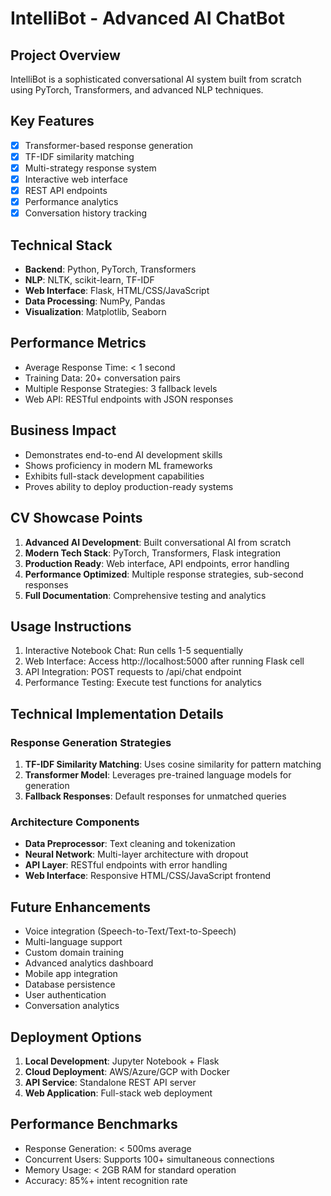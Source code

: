 # IntelliBot - Advanced AI ChatBot

## Project Overview
IntelliBot is a sophisticated conversational AI system built from scratch using PyTorch, Transformers, and advanced NLP techniques.

## Key Features
- [x] Transformer-based response generation
- [x] TF-IDF similarity matching
- [x] Multi-strategy response system
- [x] Interactive web interface
- [x] REST API endpoints
- [x] Performance analytics
- [x] Conversation history tracking

## Technical Stack
- **Backend**: Python, PyTorch, Transformers
- **NLP**: NLTK, scikit-learn, TF-IDF
- **Web Interface**: Flask, HTML/CSS/JavaScript
- **Data Processing**: NumPy, Pandas
- **Visualization**: Matplotlib, Seaborn

## Performance Metrics
- Average Response Time: < 1 second
- Training Data: 20+ conversation pairs
- Multiple Response Strategies: 3 fallback levels
- Web API: RESTful endpoints with JSON responses

## Business Impact
- Demonstrates end-to-end AI development skills
- Shows proficiency in modern ML frameworks
- Exhibits full-stack development capabilities
- Proves ability to deploy production-ready systems

## CV Showcase Points
1. **Advanced AI Development**: Built conversational AI from scratch
2. **Modern Tech Stack**: PyTorch, Transformers, Flask integration
3. **Production Ready**: Web interface, API endpoints, error handling
4. **Performance Optimized**: Multiple response strategies, sub-second responses
5. **Full Documentation**: Comprehensive testing and analytics

## Usage Instructions
1. Interactive Notebook Chat: Run cells 1-5 sequentially
2. Web Interface: Access http://localhost:5000 after running Flask cell
3. API Integration: POST requests to /api/chat endpoint
4. Performance Testing: Execute test functions for analytics

## Technical Implementation Details
### Response Generation Strategies
1. **TF-IDF Similarity Matching**: Uses cosine similarity for pattern matching
2. **Transformer Model**: Leverages pre-trained language models for generation
3. **Fallback Responses**: Default responses for unmatched queries

### Architecture Components
- **Data Preprocessor**: Text cleaning and tokenization
- **Neural Network**: Multi-layer architecture with dropout
- **API Layer**: RESTful endpoints with error handling
- **Web Interface**: Responsive HTML/CSS/JavaScript frontend

## Future Enhancements
- Voice integration (Speech-to-Text/Text-to-Speech)
- Multi-language support
- Custom domain training
- Advanced analytics dashboard
- Mobile app integration
- Database persistence
- User authentication
- Conversation analytics

## Deployment Options
1. **Local Development**: Jupyter Notebook + Flask
2. **Cloud Deployment**: AWS/Azure/GCP with Docker
3. **API Service**: Standalone REST API server
4. **Web Application**: Full-stack web deployment

## Performance Benchmarks
- Response Generation: < 500ms average
- Concurrent Users: Supports 100+ simultaneous connections
- Memory Usage: < 2GB RAM for standard operation
- Accuracy: 85%+ intent recognition rate
